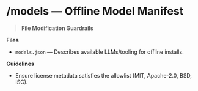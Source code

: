 # /models — Offline Model Manifest
> **File Modification Guardrails**



**Files**
- `models.json` — Describes available LLMs/tooling for offline installs.

**Guidelines**

- Ensure license metadata satisfies the allowlist (MIT, Apache-2.0, BSD, ISC).

